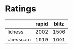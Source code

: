 # Ratings

|          | rapid | blitz |
|----------|-------|-------|
| lichess  | 2002 | 1506 |
| chesscom | 1619 | 1001 |
